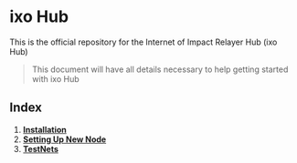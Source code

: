 # ixo Hub
 
This is the official repository for the Internet of Impact Relayer Hub (ixo Hub)

> This document will have all details necessary to help getting started with ixo Hub

## Index

1. **[Installation](./documents/1.install.md)**
2. **[Setting Up New Node](./documents/2.new-node.md)**
3. **[TestNets](./documents/3.testnets.md)**
